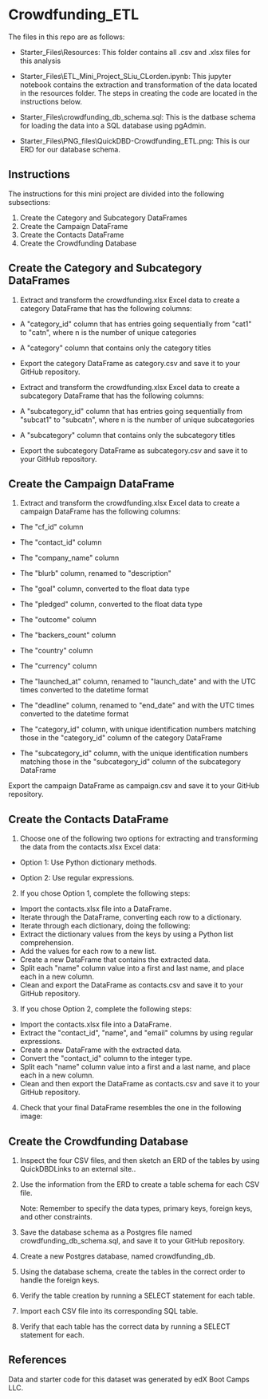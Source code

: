 # Crowdfunding_ETL

The files in this repo are as follows:

- Starter_Files\Resources: This folder contains all .csv and .xlsx files for this analysis

- Starter_Files\ETL_Mini_Project_SLiu_CLorden.ipynb: This jupyter notebook contains the extraction and transformation of the data located in the resources folder. The steps in creating the code are located in the instructions below.

- Starter_Files\crowdfunding_db_schema.sql: This is the datbase schema for loading the data into a SQL database using pgAdmin.

- Starter_Files\PNG_files\QuickDBD-Crowdfunding_ETL.png: This is our ERD for our database schema.


## Instructions
The instructions for this mini project are divided into the following subsections:

1. Create the Category and Subcategory DataFrames
2. Create the Campaign DataFrame
3. Create the Contacts DataFrame
4. Create the Crowdfunding Database

## Create the Category and Subcategory DataFrames

1. Extract and transform the crowdfunding.xlsx Excel data to create a category DataFrame that has the following columns:

- A "category_id" column that has entries going sequentially from "cat1" to "catn", where n is the number of unique categories

- A "category" column that contains only the category titles

- Export the category DataFrame as category.csv and save it to your GitHub repository.

- Extract and transform the crowdfunding.xlsx Excel data to create a subcategory DataFrame that has the following columns:

- A "subcategory_id" column that has entries going sequentially from "subcat1" to "subcatn", where n is the number of unique subcategories

- A "subcategory" column that contains only the subcategory titles

- Export the subcategory DataFrame as subcategory.csv and save it to your GitHub repository.

## Create the Campaign DataFrame

1. Extract and transform the crowdfunding.xlsx Excel data to create a campaign DataFrame has the following columns:

- The "cf_id" column

- The "contact_id" column

- The "company_name" column

- The "blurb" column, renamed to "description"

- The "goal" column, converted to the float data type

- The "pledged" column, converted to the float data type

- The "outcome" column

- The "backers_count" column

- The "country" column

- The "currency" column

- The "launched_at" column, renamed to "launch_date" and with the UTC times converted to the datetime format

- The "deadline" column, renamed to "end_date" and with the UTC times converted to the datetime format

- The "category_id" column, with unique identification numbers matching those in the "category_id" column of the category DataFrame

- The "subcategory_id" column, with the unique identification numbers matching those in the "subcategory_id" column of the subcategory DataFrame

Export the campaign DataFrame as campaign.csv and save it to your GitHub repository.

## Create the Contacts DataFrame

1. Choose one of the following two options for extracting and transforming the data from the contacts.xlsx Excel data:

- Option 1: Use Python dictionary methods.

- Option 2: Use regular expressions.

2. If you chose Option 1, complete the following steps:

- Import the contacts.xlsx file into a DataFrame.
- Iterate through the DataFrame, converting each row to a dictionary.
- Iterate through each dictionary, doing the following:
- Extract the dictionary values from the keys by using a Python list comprehension.
- Add the values for each row to a new list.
- Create a new DataFrame that contains the extracted data.
- Split each "name" column value into a first and last name, and place each in a new column.
- Clean and export the DataFrame as contacts.csv and save it to your GitHub repository.

3. If you chose Option 2, complete the following steps:

- Import the contacts.xlsx file into a DataFrame.
- Extract the "contact_id", "name", and "email" columns by using regular expressions.
- Create a new DataFrame with the extracted data.
- Convert the "contact_id" column to the integer type.
- Split each "name" column value into a first and a last name, and place each in a new column.
- Clean and then export the DataFrame as contacts.csv and save it to your GitHub repository.
4. Check that your final DataFrame resembles the one in the following image:


## Create the Crowdfunding Database
1. Inspect the four CSV files, and then sketch an ERD of the tables by using QuickDBDLinks to an external site..

2.  Use the information from the ERD to create a table schema for each CSV file.

    Note: Remember to specify the data types, primary keys, foreign keys, and other constraints.

3. Save the database schema as a Postgres file named crowdfunding_db_schema.sql, and save it to your GitHub repository.

4. Create a new Postgres database, named crowdfunding_db.

5. Using the database schema, create the tables in the correct order to handle the foreign keys.

6. Verify the table creation by running a SELECT statement for each table.

7. Import each CSV file into its corresponding SQL table.

8. Verify that each table has the correct data by running a SELECT statement for each.


## References
Data and starter code for this dataset was generated by edX Boot Camps LLC.